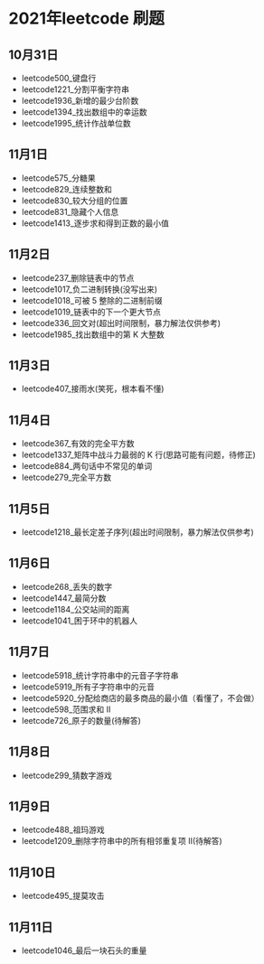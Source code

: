 # 2021年leetcode 刷题
## 10月31日
* leetcode500_键盘行
* leetcode1221_分割平衡字符串
* leetcode1936_新增的最少台阶数
* leetcode1394_找出数组中的幸运数
* leetcode1995_统计作战单位数
## 11月1日
* leetcode575_分糖果
* leetcode829_连续整数和
* leetcode830_较大分组的位置
* leetcode831_隐藏个人信息
* leetcode1413_逐步求和得到正数的最小值
## 11月2日
* leetcode237_删除链表中的节点
* leetcode1017_负二进制转换(没写出来)
* leetcode1018_可被 5 整除的二进制前缀
* leetcode1019_链表中的下一个更大节点
* leetcode336_回文对(超出时间限制，暴力解法仅供参考)
* leetcode1985_找出数组中的第 K 大整数
## 11月3日
* leetcode407_接雨水(笑死，根本看不懂)
## 11月4日
* leetcode367_有效的完全平方数
* leetcode1337_矩阵中战斗力最弱的 K 行(思路可能有问题，待修正)
* leetcode884_两句话中不常见的单词
* leetcode279_完全平方数
## 11月5日
* leetcode1218_最长定差子序列(超出时间限制，暴力解法仅供参考)
## 11月6日
* leetcode268_丢失的数字
* leetcode1447_最简分数
* leetcode1184_公交站间的距离
* leetcode1041_困于环中的机器人
## 11月7日
* leetcode5918_统计字符串中的元音子字符串
* leetcode5919_所有子字符串中的元音
* leetcode5920_分配给商店的最多商品的最小值（看懂了，不会做）
* leetcode598_范围求和 II
* leetcode726_原子的数量(待解答)
## 11月8日
* leetcode299_猜数字游戏
## 11月9日
* leetcode488_祖玛游戏
* leetcode1209_删除字符串中的所有相邻重复项 II(待解答)
## 11月10日
* leetcode495_提莫攻击
## 11月11日
* leetcode1046_最后一块石头的重量
